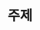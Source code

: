 ---
title: 주제
description: 냉전평화연구센터 디지털아카이브는 기술계층을 만들 때 주제를 고려해 구성했다. 따라서 주제 컬렉션은 탐색과 검색에서 제공하는 기본 분류와 동일한 구조를 갖고 있다.
---